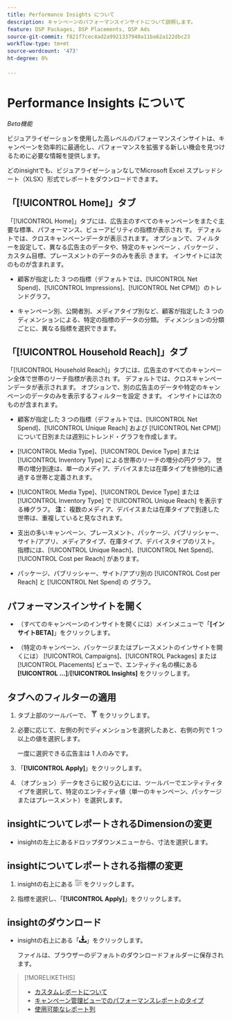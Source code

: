 ```yaml
---
title: Performance Insights について
description: キャンペーンのパフォーマンスインサイトについて説明します。
feature: DSP Packages, DSP Placements, DSP Ads
source-git-commit: f821f7cec4ad2a9921337940a11ba62a122dbc23
workflow-type: tm+mt
source-wordcount: '473'
ht-degree: 0%

---
```


# Performance Insights について

*Beta機能*

<!-- Edit title and metadata as necessary -->

ビジュアライゼーションを使用した高レベルのパフォーマンスインサイトは、キャンペーンを効率的に最適化し、パフォーマンスを拡張する新しい機会を見つけるために必要な情報を提供します。

どのinsightでも、ビジュアライゼーションなしでMicrosoft Excel スプレッドシート（XLSX）形式でレポートをダウンロードできます。

## 「[!UICONTROL Home]」タブ

「[!UICONTROL Home]」タブには、広告主のすべてのキャンペーンをまたぐ主要な標準、パフォーマンス、ビューアビリティの指標が表示され <!-- active only? --> す。 デフォルトでは、クロスキャンペーンデータが表示されます。 オプションで、フィルターを設定して、異なる広告主のデータや、特定のキャンペーン <!-- active only? -->、パッケージ <!-- active only? -->、カスタム目標、プレースメントのデータのみを表示 <!-- active only? --> きます。 インサイトには次のものが含まれます。

* 顧客が指定した 3 つの指標（デフォルトでは、[!UICONTROL Net Spend]、[!UICONTROL Impressions]、[!UICONTROL Net CPM]）のトレンドグラフ。

* キャンペーン別、公開者別、メディアタイプ別など、顧客が指定した 3 つのディメンションによる、特定の指標のデータの分類。 ディメンションの分類ごとに、異なる指標を選択できます。

## 「[!UICONTROL Household Reach]」タブ

「[!UICONTROL Household Reach]」タブには、広告主のすべてのキャンペーン全体で世帯のリーチ指標が表示され <!-- active only? --> す。 デフォルトでは、クロスキャンペーンデータが表示されます。 オプションで、別の広告主のデータや特定のキャンペーンのデータのみを表示するフィルターを設定 <!-- active only? --> きます。 インサイトには次のものが含まれます。

* 顧客が指定した 3 つの指標（デフォルトでは、[!UICONTROL Net Spend]、[!UICONTROL Unique Reach] および [!UICONTROL Net CPM]）について日別または週別にトレンド・グラフを作成します。

* [!UICONTROL Media Type]、[!UICONTROL Device Type] または [!UICONTROL Inventory Type] による世帯のリーチの増分の円グラフ。 世帯の増分到達は、単一のメディア、デバイスまたは在庫タイプを排他的に通過する世帯と定義されます。

* [!UICONTROL Media Type]、[!UICONTROL Device Type] または [!UICONTROL Inventory Type] で [!UICONTROL Unique Reach] を表示する棒グラフ。 **注：** 複数のメディア、デバイスまたは在庫タイプで到達した世帯は、重複していると見なされます。

* 支出の多いキャンペーン、プレースメント、パッケージ、パブリッシャー、サイト/アプリ、メディアタイプ、在庫タイプ、デバイスタイプのリスト。 指標には、[!UICONTROL Unique Reach]、[!UICONTROL Net Spend]、[!UICONTROL Cost per Reach] があります。

* パッケージ、パブリッシャー、サイト/アプリ別の [!UICONTROL Cost per Reach] と [!UICONTROL Net Spend] の <!-- ???? --> グラフ。

## パフォーマンスインサイトを開く

* （すべてのキャンペーンのインサイトを開くには）メインメニューで「**[インサイトBETA]**」をクリックします。

* （特定のキャンペーン、パッケージまたはプレースメントのインサイトを開くには） [!UICONTROL Campaigns]、[!UICONTROL Packages] または [!UICONTROL Placements] ビューで、エンティティ名の横にある **[!UICONTROL ...]**/**[!UICONTROL Insights]** をクリックします。

## タブへのフィルターの適用

1. タブ上部のツールバーで、
![ フィルターボタン ](/help/dsp/assets/filter.png) をクリックします。

1. 必要に応じて、左側の列でディメンションを選択したあと、右側の列で 1 つ以上の値を選択します。

   一度に選択できる広告主は 1 人のみです。

1. 「**[!UICONTROL Apply]**」をクリックします。

1. （オプション）データをさらに絞り込むには、ツールバーでエンティティタイプを選択して、特定のエンティティ値（単一のキャンペーン、パッケージまたはプレースメント）を選択します。

## insightについてレポートされるDimensionの変更

* insightの左上にあるドロップダウンメニューから、寸法を選択します。

## insightについてレポートされる指標の変更

1. insightの右上にある ![ 指標設定 ](/help/dsp/assets/metric-settings.png " 指標設定 ") をクリックします。

1. 指標を選択し、「**[!UICONTROL Apply]**」をクリックします。

## insightのダウンロード

* insightの右上にある「![ ダウンロード ](/help/creative/assets/download.png " ダウンロード ")」をクリックします。

  ファイルは、ブラウザーのデフォルトのダウンロードフォルダーに保存されます。

>[!MORELIKETHIS]
>
>* [ カスタムレポートについて ](/help/dsp/reports/report-about.md)
>* [ キャンペーン管理ビューでのパフォーマンスレポートのタイプ ](/help/dsp/campaign-management/reports/campaign-reports-about.md)
>* [ 使用可能なレポート列 ](/help/dsp/reports/report-columns.md)
